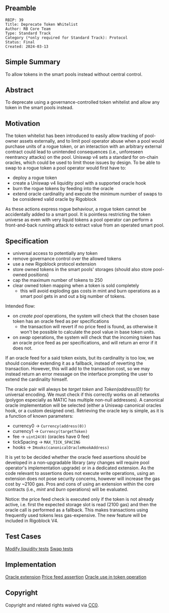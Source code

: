 ## Preamble

    RBIP: 39
    Title: Deprecate Token Whitelist
    Author: RB Core Team
    Type: Standard Track
    Category (*only required for Standard Track): Protocol
    Status: Final
    Created: 2024-03-13

## Simple Summary

To allow tokens in the smart pools instead without central control.


## Abstract

To deprecate using a governance-controlled token whitelist and allow any token in the smart pools instead.

## Motivation

The token whitelist has been introduced to easily allow tracking of pool-owner assets externally, and to limit pool operator abuse when a pool would purchase units of a rogue token, or an interaction with an arbitrary external contract could lead to unintended consequences (i.e., unforeseen reentrancy attacks) on the pool. Uniswap v4 sets a standard for on-chain oracles, which could be used to limit those issues by design. To be able to swap to a rogue token a pool operator would first have to:
- deploy a rogue token
- create a Uniswap v4 liquidity pool with a supported oracle hook
- burn the rogue tokens by feeding into the oracle
- extend oracle cardinality and execute the minimum number of swaps to be considered valid oracle by Rigoblock

As these actions express rogue behaviour, a rogue token cannot be accidentally added to a smart pool. It is pointless restricting the token universe as even with very liquid tokens a pool operator can perform a front-and-back running attack to extract value from an operated smart pool.

## Specification

- universal access to potentially any token
- remove governance control over the allowed tokens
- use a new Rigoblock protocol extension
- store owned tokens in the smart pools' storages (should also store pool-owned positions)
- cap the maximum number of tokens to 250
- clear owned token mapping when a token is sold completely
  - this will avoid exploding gas costs in mint and burn operations as a smart pool gets in and out a big number of tokens.

Intended flow:
- on *create pool* operations, the system will check that the chosen base token has an oracle feed as per specifications
  - the transaction will revert if no price feed is found, as otherwise it won't be possible to calculate the pool value in base token units.
- on *swap* operations, the system will check that the incoming token has an oracle price feed as per specifications, and will return an error if it does not.

If an oracle feed for a said token exists, but its cardinality is too low, we should consider extending it as a fallback, instead of reverting the transaction. However, this will add to the transaction cost, so we may instead return an error message on the interface prompting the user to extend the cardinality himself.

The oracle pair will always be *target token* and *Token(address(0))* for universal encoding. We must check if this correctly works on all networks (polygon especially as MATIC has multiple non-null addresses).
A canonical oracle implementation will be selected (either a Uniswap canonical oracles hook, or a custom designed one).
Retrieving the oracle key is simple, as it is a function of known parameters:
- currency0 -> `Currency(address(0))`
- currency1 -> `Currency(targetToken)`
- fee ->  `uint24(0)` (oracles have 0 fee)
- tickSpacing -> `MAX_TICK_SPACING`
- hooks -> `IHooks(canonicalOracleHookAddress)`

It is yet to be decided whether the oracle feed assertions should be developed in a non-upgradable library (any changes will require pool operator's implementation upgrade) or in a dedicated extension. As the code relevant to assertions does not execute write operations, using an extension does not pose security concerns, however will increase the gas cost by ~2100 gas. Pros and cons of using an extension within the core contracts (i.e., *mint* and *burn* operations) will be evaluated.

Notice: the price feed check is executed only if the token is not already active, i.e. first the expected storage slot is read (2100 gas) and then the oracle call is performed as a fallback. This makes transactions using frequently used tokens less gas-expensive. The new feature will be included in Rigoblock V4.
 
## Test Cases
[Modify liquidity tests](https://github.com/RigoBlock/v3-contracts/blob/f291f12a8b3f07b8893038551177db030eba295c/test/extensions/AUniswapRouter.spec.ts#L221)
[Swap tests](https://github.com/RigoBlock/v3-contracts/blob/f291f12a8b3f07b8893038551177db030eba295c/test/extensions/AUniswapRouter.spec.ts#L911)

## Implementation
[Oracle extension](https://github.com/RigoBlock/v3-contracts/blob/development/contracts/protocol/extensions/EOracle.sol)
[Price feed assertion](https://github.com/RigoBlock/v3-contracts/blob/f291f12a8b3f07b8893038551177db030eba295c/contracts/protocol/libraries/EnumerableSet.sol#L62)
[Oracle use in token operation](https://github.com/RigoBlock/v3-contracts/blob/f291f12a8b3f07b8893038551177db030eba295c/contracts/protocol/extensions/adapters/AUniswapRouter.sol#L197)


## Copyright

Copyright and related rights waived via [CC0](https://creativecommons.org/publicdomain/zero/1.0/).
